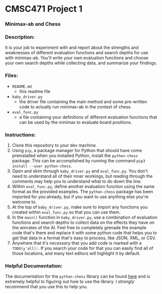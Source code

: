 # CMSC471 Project 1
### Minimax-ab and Chess

### Description:
It is your job to experiment with and report about the strengths and weaknesses
of different evaluation functions and search depths for use with minimax-ab.
You'll write your own evaluation functions and choose your own search depths
while collecting data, and summarize your findings.

### Files:
- `README.md`
	- this readme file
- `baby_driver.py`
	- the driver file containing the main method and some pre-written code to
actually run minimax-ab in the context of chess.
- `eval_func.py`
	- a file containing your definitions of different evaluation functions that
can be used by the minimax to evaluate board positions.

### Instructions:
1. Clone this repository to your dev machine.
2. Using `pip`, a package manager for Python that should have come preinstalled
when you installed Python, install the `python-chess` package. This can be
accomplished by running the command `pip3 install --user python-chess`.
3. Open and skim through `baby_driver.py` and `eval_func.py`. You don't need to
understand all of their inner workings, but reading through the comments may
help you to understand what to do down the line.
4. Within `eval_func.py`, define another evaluation function using the same
format as the provided examples. The `python-chess` package has been imported for
you already, but if you want to use anything else you're welcome to.
5. At the top of `baby_driver.py`, make sure to import any functions you created
within `eval_func.py` so that you can use them.
6. In the `main()` function in `baby_driver.py`, use a combination of evaluation
functions and search depths to collect data on the effects they have on the
winrates of the AI. Feel free to completely grenade the example code that's
there and replace it with some python code that helps you to get that data in a
format that's easy to process, like JSON, XML, or CSV.
7. Anywhere that it's *necessary* that you add code is marked with a
`TODO(y'all):`. If you search your code for that you can easily find all of
those locations, and many text editors will highlight it by default.

### Helpful Documentation:
The documentation for the `python-chess` library can be found
[here](https://python-chess.readthedocs.io/en/v0.30.1/index.html) and is
extremely helpful to figuring out how to use the library. I *strongly* recommend
that you use this to help you.

